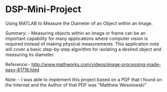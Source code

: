# DSP-Mini-Project
Using MATLAB to Measure the Diameter of an Object within an Image.

Summary: -
Measuring objects within an image or frame can be an important capability for many applications where computer vision is required instead of making physical measurements. This application note will cover a basic step-by-step algorithm for isolating a desired object and measuring its diameter.

Reference:- <http://www.mathworks.com/videos/image-processing-made-easy-81718.html>

Note: - I was able to implement this project based on a PDF that I found on the Internet and the Author of that PDF was "Matthew Wesolowski"
